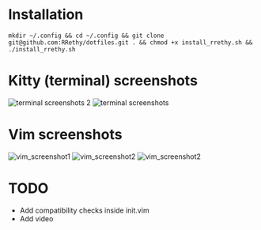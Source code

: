 # Installation

```
mkdir ~/.config && cd ~/.config && git clone git@github.com:RRethy/dotfiles.git . && chmod +x install_rrethy.sh && ./install_rrethy.sh
```

# Kitty (terminal) screenshots

<img src="https://user-images.githubusercontent.com/21000943/40283078-ad2b77dc-5c2d-11e8-8f53-f14f6c1ff166.png" title="terminal screenshots 2">
<img src="https://user-images.githubusercontent.com/21000943/40283117-335e7930-5c2e-11e8-9a80-b51717c9e5b0.png" title="terminal screenshots">

# Vim screenshots

<img src="https://user-images.githubusercontent.com/21000943/40283077-ad0e288a-5c2d-11e8-9d9b-fa05cf66f301.png" title="vim_screenshot1">
<img src="https://user-images.githubusercontent.com/21000943/40283076-acf479da-5c2d-11e8-87c3-a38deafaaf91.png" title="vim_screenshot2">
<img src="https://user-images.githubusercontent.com/21000943/40283079-ad46efc6-5c2d-11e8-9e0c-07604c85094a.png" title="vim_screenshot2">

# TODO

* Add compatibility checks inside init.vim
* Add video
